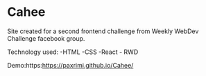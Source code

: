 # Cahee
Site created for a second frontend challenge from Weekly WebDev Challenge facebook group.

Technology used: -HTML -CSS -React - RWD

Demo:https:https://paxrimi.github.io/Cahee/
